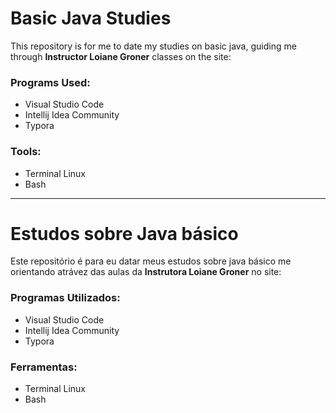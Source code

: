 # Basic Java Studies	

This repository is for me to date my studies on basic java, guiding me through **Instructor Loiane Groner** classes on the site:

[link]: https://loiane.training/curso/java-basico(https://loiane.training/curso/java-basico)

###  Programs Used:

- Visual Studio Code
- Intellij Idea Community 
- Typora

### Tools:

- Terminal Linux
- Bash

------

# Estudos sobre Java básico

Este repositório é para eu datar meus estudos sobre java básico me orientando atrávez das aulas da **Instrutora Loiane Groner** no site:

[link]: https://loiane.training/curso/java-basico(https://loiane.training/curso/java-basico)

### Programas Utilizados:

- Visual Studio Code
- Intellij Idea Community 
- Typora

### Ferramentas:

- Terminal Linux
- Bash